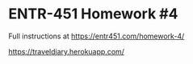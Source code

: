 # ENTR-451 Homework #4

Full instructions at https://entr451.com/homework-4/

https://traveldiary.herokuapp.com/